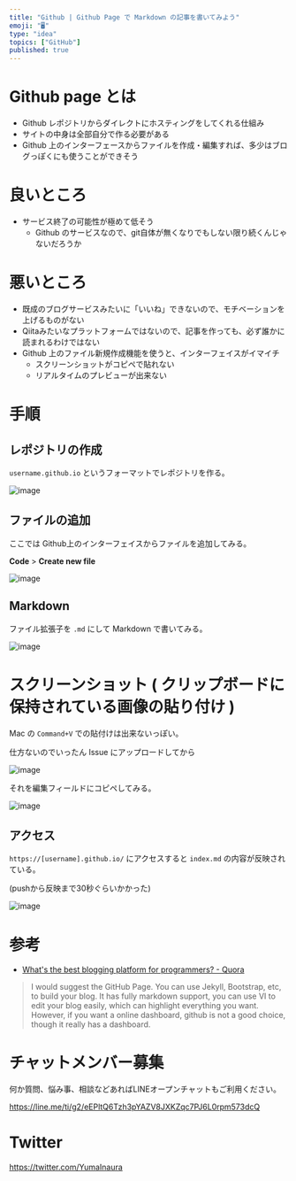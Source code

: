 ```yaml
---
title: "Github | Github Page で Markdown の記事を書いてみよう"
emoji: "🖥"
type: "idea"
topics: ["GitHub"]
published: true
---
```


# Github page とは

- Github レポジトリからダイレクトにホスティングをしてくれる仕組み
- サイトの中身は全部自分で作る必要がある
- Github 上のインターフェースからファイルを作成・編集すれば、多少はブログっぽくにも使うことができそう

# 良いところ

- サービス終了の可能性が極めて低そう
  - Github のサービスなので、git自体が無くなりでもしない限り続くんじゃないだろうか

# 悪いところ

- 既成のブログサービスみたいに「いいね」できないので、モチベーションを上げるものがない
- Qiitaみたいなプラットフォームではないので、記事を作っても、必ず誰かに読まれるわけではない
- Github 上のファイル新規作成機能を使うと、インターフェイスがイマイチ
  - スクリーンショットがコピペで貼れない
  - リアルタイムのプレビューが出来ない

# 手順

## レポジトリの作成

`username.github.io` というフォーマットでレポジトリを作る。

![image](https://qiita-image-store.s3.amazonaws.com/0/89618/8147c58b-3778-535e-06a4-67d1d586ce45.png)


## ファイルの追加

ここでは Github上のインターフェイスからファイルを追加してみる。

**Code** > **Create new file** 

![image](https://qiita-image-store.s3.amazonaws.com/0/89618/bcf877b3-473d-52db-5a7a-7b85b3a192ed.png)

## Markdown

ファイル拡張子を `.md` にして Markdown で書いてみる。

![image](https://qiita-image-store.s3.amazonaws.com/0/89618/aa97f429-868c-b72d-9196-5f10745c6e1e.png)


# スクリーンショット ( クリップボードに保持されている画像の貼り付け )

Mac の `Command+V` での貼付けは出来ないっぽい。

仕方ないのでいったん Issue にアップロードしてから

![image](https://qiita-image-store.s3.amazonaws.com/0/89618/4a449501-b868-51d9-bc52-3eb7bf6b3f1a.png)

それを編集フィールドにコピペしてみる。

![image](https://qiita-image-store.s3.amazonaws.com/0/89618/866d6a7d-65cf-0362-ae52-d0ae36435aee.png)

## アクセス

`https://[username].github.io/` にアクセスすると `index.md` の内容が反映されている。

(pushから反映まで30秒ぐらいかかった)

![image](https://qiita-image-store.s3.amazonaws.com/0/89618/ccf400ba-ecb6-3a61-2e5e-0bc8995dfe95.png)

# 参考

- [What's the best blogging platform for programmers? - Quora](https://www.quora.com/Whats-the-best-blogging-platform-for-programmers)

>I would suggest the GitHub Page. You can use Jekyll, Bootstrap, etc, to build your blog. It has fully markdown support, you can use VI to edit your blog easily, which can highlight everything you want. However, if you want a online dashboard, github is not a good choice, though it really has a dashboard.








<!-- Update From Qiita API -->

# チャットメンバー募集


何か質問、悩み事、相談などあればLINEオープンチャットもご利用ください。

https://line.me/ti/g2/eEPltQ6Tzh3pYAZV8JXKZqc7PJ6L0rpm573dcQ





# Twitter


https://twitter.com/YumaInaura


<!-- Update From Qiita API -->


